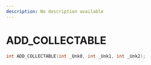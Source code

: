 ```yaml
---
description: No description available 
---
```


# ADD_COLLECTABLE

```cpp
int ADD_COLLECTABLE(int _Unk0, int _Unk1, int _Unk2);
```